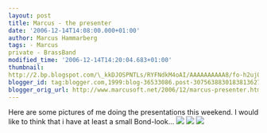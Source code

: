```yaml
---
layout: post
title: Marcus - the presenter
date: '2006-12-14T14:08:00.000+01:00'
author: Marcus Hammarberg
tags: - Marcus
private - BrassBand
modified_time: '2006-12-14T14:20:04.683+01:00'
thumbnail:
http://2.bp.blogspot.com/\_kkDJOSPNTLs/RYFNdkM4oAI/AAAAAAAAAA8/fo-h2uj0a7c/s72-c/150.jpg
blogger_id: tag:blogger.com,1999:blog-36533086.post-3075638830183813627
blogger_orig_url: http://www.marcusoft.net/2006/12/marcus-presenter.html
---
```


Here are some pictures of me doing the presentations this weekend. I
would like to think that i have at least a small Bond-look...
<img
src="http://2.bp.blogspot.com/_kkDJOSPNTLs/RYFNdkM4oAI/AAAAAAAAAA8/fo-h2uj0a7c/s200/150.jpg"
id="BLOGGER_PHOTO_ID_5008369430941966338" data-border="0" />
<img
src="http://3.bp.blogspot.com/_kkDJOSPNTLs/RYFNn0M4oBI/AAAAAAAAABE/V79uJBI6Q_8/s200/186.jpg"
id="BLOGGER_PHOTO_ID_5008369607035625490" data-border="0" />
<img
src="http://3.bp.blogspot.com/_kkDJOSPNTLs/RYFNy0M4oCI/AAAAAAAAABM/_oOugGFg_OM/s200/488.jpg"
id="BLOGGER_PHOTO_ID_5008369796014186530" data-border="0" />
